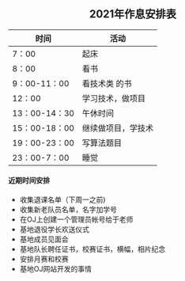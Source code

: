 <h2 style="text-align:center">2021年作息安排表</h2>

| 时间          | 活动               |
| ------------- | ------------------ |
| 7：00         | 起床               |
| 8：00         | 看书               |
| 9：00-11：00  | 看技术类 的书      |
| 12：00        | 学习技术，做项目   |
| 13：00-14：30 | 午休时间           |
| 15：00-18：00 | 继续做项目，学技术 |
| 19：00-23：00 | 写算法题目         |
| 23：00-7：00  | 睡觉               |





#### 近期时间安排

+ 收集退课名单（下周一之前)
+ 收集新老队员名单，名字加学号
+ 在OJ上创建一个管理员帐号给于老师
+ 基地退役学长欢送仪式
+ 基地成员见面会
+ 基地队长聘任证书，校赛证书，横幅，相片纪念
+ 安排月赛和校赛
+ 基地OJ网站开发的事情